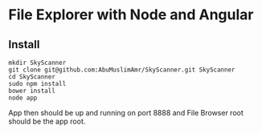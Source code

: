 # File Explorer with Node and Angular

## Install
```
mkdir SkyScanner
git clone git@github.com:AbuMuslimAmr/SkyScanner.git SkyScanner
cd SkyScanner
sudo npm install
bower install
node app
```

App then should be up and running on port 8888
and File Browser root should be the app root.
